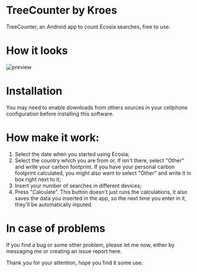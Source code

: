 # TreeCounter by Kroes
TreeCounter, an Android app to count Ecosia searches, free to use.

# How it looks
![preview](https://i.imgur.com/sPIWpPI.jpg)

# Installation
You may need to enable downloads from others sources in your cellphone configuration before installing this software.

# How make it work:
1. Select the date when you started using Ecosia;
2. Select the country which you are from or, if isn't there, select "Other" and write your carbon footprint. If you have
   your personal carbon footprint calculated, you might also want to select "Other" and write it in box right next to it;
3. Insert your number of searches in different devices;
4. Press "Calculate". This button doesn't just runs the calculations, it also saves the data you inserted in the app, so
   the next time you enter in it, they'll be automatically inputed.

# In case of problems
If you find a bug or some other problem, please let me now, either by messaging me or creating an issue report here.

Thank you for your attention, hope you find it some use.
